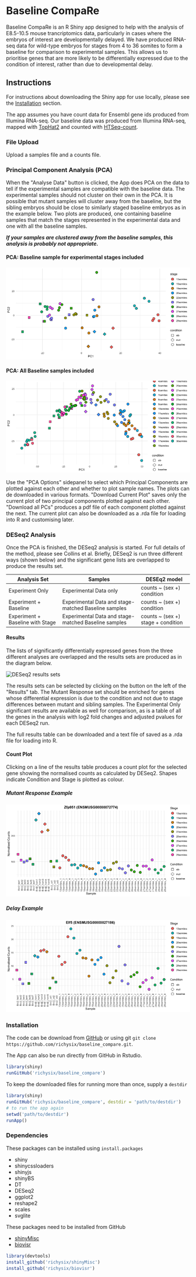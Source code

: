 # Baseline CompaRe

Baseline CompaRe is an R Shiny app designed to help with the analysis of
E8.5-10.5 mouse trancriptomics data, particularly in cases where the embryos of
interest are developmentally delayed. We have produced RNA-seq data for
wild-type embryos for stages from 4 to 36 somites to form a baseline for
comparison to experimental samples. This allows us to prioritise genes that
are more likely to be differentially expressed due to the condition of interest,
rather than due to developmental delay.

## Instructions

For instructions about downloading the Shiny app for use locally, please see the
[Installation](#installation) section.

The app assumes you have count data for Ensembl gene ids produced from Illumina
RNA-seq. Our baseline data was produced from Illumina RNA-seq, mapped with
[TopHat2](https://ccb.jhu.edu/software/tophat/index.shtml) and counted with
[HTSeq-count](https://htseq.readthedocs.io/en/release_0.10.0/count.html).

### File Upload

Upload a samples file and a counts file.

<div class="file-format-content" ></div>

### Principal Component Analysis (PCA)

When the "Analyse Data" button is clicked, the App does PCA on the data to
tell if the experimental samples are compatible with the baseline data. The
experimental samples should not cluster on their own in the PCA. It is possible
that mutant samples will cluster away from the baseline, but the sibling
embryos should be close to similarly staged baseline embryos as in the example
below. Two plots are produced, one containing baseline samples that match the
stages represented in the experimental data and one with all the baseline
samples.

**_If your samples are clustered away from the baseline samples, this analysis is
probably not appropriate._**

#### PCA: Baseline sample for experimental stages included

![PCA plot of demo data](www/images/demo_pca_reduced.png "PCA of demo data")

#### PCA: All Baseline samples included

![PCA plot of demo data with all Baseline samples](www/images/demo_pca_all.png "PCA of demo data with all baseline samples")

Use the "PCA Options" sidepanel to select which Principal Components are plotted
against each other and whether to plot sample names. The plots can de downloaded
in various formats. "Download Current Plot" saves only the current plot of
two principal components plotted against each other. "Download all PCs" produces
a pdf file of each component plotted against the next. The current plot can also
be downloaded as a .rda file for loading into R and customising later.

### DESeq2 Analysis

Once the PCA is finished, the DESeq2 analysis is started. For full details of
the method, please see Collins et al. Briefly, DESeq2 is run three
different ways (shown below) and the significant gene lists are overlapped to produce the
results set.

|Analysis Set|Samples|DESEq2 model|
|------------|-------|------------|
|Experiment Only|Experimental Data only| counts ~ (sex +) condition|
|Experiment + Baseline|Experimental Data and stage-matched Baseline samples| counts ~ (sex +) condition|
|Experiment + Baseline with Stage|Experimental Data and stage-matched Baseline samples| counts ~ (sex +) stage + condition|

#### Results

The lists of significantly differentially expressed genes from the three
different analyses are overlapped and the results sets are produced as in the
diagram below.

![DESeq2 results sets](www/images/deseq2_overlaps.png "Diagram of DESeq2 overlaps")

The results sets can be selected by clicking on the button on the left of the
"Results" tab.
The Mutant Response set should be enriched for genes whose differential
expression is due to the condition and not due to stage differences between
mutant and sibling samples. The Experimental Only significant results are
available as well for comparison, as is a table of all the genes in the
analysis with log2 fold changes and adjusted pvalues for each DESeq2 run.

The full results table can be downloaded and a text file of saved as a .rda
file for loading into R.

#### Count Plot

Clicking on a line of the results table produces a count plot for the selected
gene showing the normalised counts as calculated by DESeq2. Shapes indicate
Condition and Stage is plotted as colour.

##### Mutant Response Example

![Count Plot](www/images/count_plot_example.png "Example Count Plot - Zfp951 ENSMUSG00000072774")

##### Delay Example

![Count Plot showing Delay effect](www/images/count_plot_delay_example.png "Example Count Plot - Elf5 ENSMUSG00000027186")

<h3 id="installation">Installation</h3>

The code can be download from [GitHub](https://github.com/richysix/baseline_compare)
or using git `git clone https://github.com/richysix/baseline_compare.git`.

The App can also be run directly from GitHub in Rstudio.
```r
library(shiny)
runGitHub('richysix/baseline_compare')
```

To keep the downloaded files for running more than once, supply a `destdir`
```r
library(shiny)
runGitHub('richysix/baseline_compare', destdir = 'path/to/destdir')
# to run the app again
setwd('path/to/destdir')
runApp()
```

### Dependencies

These packages can be installed using `install.packages`

* shiny
* shinycssloaders
* shinyjs
* shinyBS
* DT
* DESeq2
* ggplot2
* reshape2
* scales
* svglite

These packages need to be installed from GitHub

* [shinyMisc](https://github.com/richysix/shinyMisc)
* [biovisr](https://github.com/richysix/biovisr)

```r
library(devtools)
install_github('richysix/shinyMisc')
install_github('richysix/biovisr')
```
